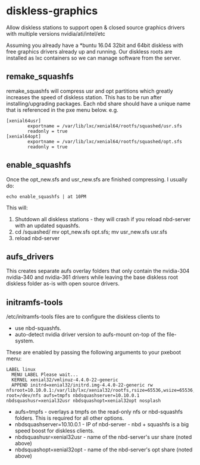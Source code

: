 # diskless-graphics
Allow diskless stations to support open &amp; closed source graphics drivers with multiple versions nvidia/ati/intel/etc

Assuming you already have a *buntu 16.04 32bit and 64bit diskless with free graphics drivers already up and running.   Our diskless roots are installed as lxc containers so we can manage software from the server.

## remake_squashfs
remake_squashfs will compress usr and opt partitions which greatly increases the speed of diskless station.  This has to be run after installing/upgrading packages.  Each nbd share should have a unique name that is referenced in the pxe menu below. e.g.

```
[xenial64usr]
        exportname = /var/lib/lxc/xenial64/rootfs/squashed/usr.sfs
        readonly = true
[xenial64opt]
        exportname = /var/lib/lxc/xenial64/rootfs/squashed/opt.sfs
        readonly = true

```

## enable_squashfs
Once the opt_new.sfs and usr_new.sfs are finished compressing.  I usually do:
```
echo enable_squashfs | at 10PM
```
This will:
1. Shutdown all diskless stations - they will crash if you reload nbd-server with an updated squashfs.
2. cd /squashed/ mv opt_new.sfs opt.sfs; mv usr_new.sfs usr.sfs
3. reload nbd-server

## aufs_drivers
This creates separate aufs overlay folders that only contain the nvidia-304 nvidia-340 and nvidia-361 drivers while leaving the base diskless root diskless folder as-is with open source drivers.

## initramfs-tools
/etc/initramfs-tools files are to configure the diskless clients to
* use nbd-squashfs.
* auto-detect nvidia driver version to aufs-mount on-top of the file-system.

These are enabled by passing the following arguments to your pxeboot menu:
```
LABEL linux
  MENU LABEL Please wait...
  KERNEL xenial32/vmlinuz-4.4.0-22-generic
  APPEND initrd=xenial32/initrd.img-4.4.0-22-generic rw nfsroot=10.10.0.1:/var/lib/lxc/xenial32/rootfs,rsize=65536,wsize=65536,timeo=600,retrans=5 root=/dev/nfs aufs=tmpfs nbdsquashserver=10.10.0.1 nbdsquashusr=xenial32usr nbdsquashopt=xenial32opt nosplash
```
* aufs=tmpfs -  overlays a tmpfs on the read-only nfs or nbd-squashfs folders.  This is required for all other options.
* nbdsquashserver=10.10.0.1 - IP of nbd-server - nbd + squashfs is a big speed boost for diskless clients.
* nbdsquashusr=xenial32usr - name of the nbd-server's usr share (noted above)
* nbdsquashopt=xenial32opt - name of the nbd-server's opt share (noted above)
